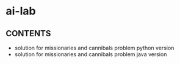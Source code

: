 # ai-lab
## CONTENTS
 - solution for missionaries and cannibals problem python version
 - solution for missionaries and cannibals problem java version